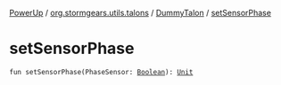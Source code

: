 [PowerUp](../../index.md) / [org.stormgears.utils.talons](../index.md) / [DummyTalon](index.md) / [setSensorPhase](./set-sensor-phase.md)

# setSensorPhase

`fun setSensorPhase(PhaseSensor: `[`Boolean`](https://kotlinlang.org/api/latest/jvm/stdlib/kotlin/-boolean/index.html)`): `[`Unit`](https://kotlinlang.org/api/latest/jvm/stdlib/kotlin/-unit/index.html)